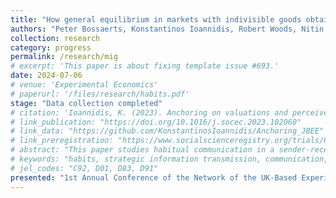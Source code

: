 ```yaml
---
title: "How general equilibrium in markets with indivisible goods obtains at the cost of computational complexity"
authors: "Peter Bossaerts, Konstantinos Ioannidis, Robert Woods, Nitin Yadan"
collection: research
category: progress
permalink: /research/mig
# excerpt: 'This paper is about fixing template issue #693.'
date: 2024-07-06
# venue: 'Experimental Economics'
# paperurl: '/files/research/habits.pdf'
stage: "Data collection completed"
# citation: 'Ioannidis, K. (2023). Anchoring on valuations and perceived informativeness. <i>Journal of Behavioral and Experimental Economics</i>. 106(102060).'
# link_publication: "https://doi.org/10.1016/j.socec.2023.102060"
# link_data: "https://github.com/KonstantinosIoannidis/Anchoring_JBEE"
# link_preregistration: "https://www.socialscienceregistry.org/trials/6387"
# abstract: "This paper studies habitual communication in a sender-receiver setting with information asymmetry. We investigate how habits formed in familiar environments affect communication in an unfamiliar environment. Using a controlled experiment with varying levels of preference alignment, we test two hypotheses: (i) whether familiarity with common-interest compared to conflicting-interest environments leads to more informative communication in an unfamiliar environment, and (ii) how reliance on communication habits varies based on the frequency of interacting in an unfamiliar environment. We find evidence for habitual communication only when the unfamiliar environment occurs rarely. Analysis of individual decisions provides suggestive evidence on the mechanisms."
# keywords: "habits, strategic information transmission, communication, experiment"
# jel_codes: "C92, D01, D83, D91"
presented: "1st Annual Conference of the Network of the UK-Based Experimental and Behavioural Economists (Leicester, 2024), University of Vienna Behavioral/Experimental Seminar (Vienna, 2024), 14th Society for Experimental Finance Conference (Stavanger, 2024)"
---
```

